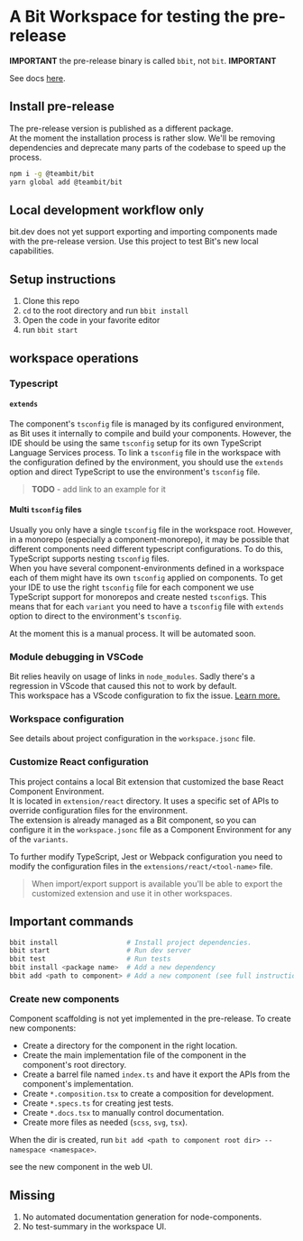 # A Bit Workspace for testing the pre-release

**IMPORTANT** the pre-release binary is called `bbit`, not `bit`. **IMPORTANT**

See docs [here](https://bit-new-docs.netlify.app/docs/workspace/overview).

## Install pre-release

The pre-release version is published as a different package.  
At the moment the installation process is rather slow. We'll be removing dependencies and deprecate many parts of the codebase to speed up the process.

```sh
npm i -g @teambit/bit
yarn global add @teambit/bit
```

## Local development workflow only

bit.dev does not yet support exporting and importing components made with the pre-release version. Use this project to test Bit's new local capabilities.

## Setup instructions

1. Clone this repo
1. `cd` to the root directory and run `bbit install`
1. Open the code in your favorite editor
1. run `bbit start`

## workspace operations

### Typescript

#### `extends`

The component's `tsconfig` file is managed by its configured environment, as Bit uses it internally to compile and build your components. However, the IDE should be using the same `tsconfig` setup for its own TypeScript Language Services process. To link a `tsconfig` file in the workspace with the configuration defined by the environment, you should use the `extends` option and direct TypeScript to use the environment's `tsconfig` file.

> **TODO** - add link to an example for it

#### Multi `tsconfig` files

Usually you only have a single `tsconfig` file in the workspace root. However, in a monorepo (especially a component-monorepo), it may be possible that different components need different typescript configurations. To do this, TypeScript supports nesting `tsconfig` files.  
When you have several component-environments defined in a workspace each of them might have its own `tsconfig` applied on components. To get your IDE to use the right `tsconfig` file for each component we use TypeScript support for monorepos and create nested `tsconfig`s. This means that for each `variant` you need to have a `tsconfig` file with `extends` option to direct to the environment's `tsconfig`.

At the moment this is a manual process. It will be automated soon.

### Module debugging in VSCode

Bit relies heavily on usage of links in `node_modules`. Sadly there's a regression in VScode that caused this not to work by default.  
This workspace has a VScode configuration to fix the issue. [Learn more.](https://github.com/microsoft/vscode/issues/102042#issuecomment-656402933)

### Workspace configuration

See details about project configuration in the `workspace.jsonc` file.

### Customize React configuration

This project contains a local Bit extension that customized the base React Component Environment.  
It is located in `extension/react` directory. It uses a specific set of APIs to override configuration files for the environment.  
The extension is already managed as a Bit component, so you can configure it in the `workspace.jsonc` file as a Component Environment for any of the `variants`.

To further modify TypeScript, Jest or Webpack configuration you need to modify the configuration files in the `extensions/react/<tool-name>` file.

> When import/export support is available you'll be able to export the customized extension and use it in other workspaces.

## Important commands

```sh
bbit install                 # Install project dependencies.
bbit start                   # Run dev server
bbit test                    # Run tests
bbit install <package name>  # Add a new dependency
bbit add <path to component> # Add a new component (see full instructions below)
```

### Create new components

Component scaffolding is not yet implemented in the pre-release. To create new components:

- Create a directory for the component in the right location.
- Create the main implementation file of the component in the component's root directory.
- Create a barrel file named `index.ts` and have it export the APIs from the component's implementation.
- Create `*.composition.tsx` to create a composition for development.
- Create `*.specs.ts` for creating jest tests.
- Create `*.docs.tsx` to manually control documentation.
- Create more files as needed (`scss`, `svg`, `tsx`).

When the dir is created, run `bit add <path to component root dir> --namespace <namespace>`.

see the new component in the web UI.

## Missing

1. No automated documentation generation for node-components.
1. No test-summary in the workspace UI.
